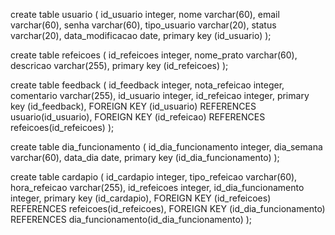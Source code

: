 create table usuario (
	id_usuario integer,
	nome varchar(60),
	email varchar(60),
	senha varchar(60),
	tipo_usuario varchar(20),
	status varchar(20),
	data_modificacao date,
	primary key (id_usuario)
);

create table refeicoes (
	id_refeicoes integer,
	nome_prato varchar(60),
	descricao varchar(255),
	primary key (id_refeicoes)
);

create table feedback (
	id_feedback integer,
	nota_refeicao integer,
	comentario varchar(255),
	id_usuario integer,
	id_refeicao integer,
	primary key (id_feedback),
	FOREIGN KEY (id_usuario) REFERENCES usuario(id_usuario),
	FOREIGN KEY (id_refeicao) REFERENCES refeicoes(id_refeicoes)
);


create table dia_funcionamento (
	id_dia_funcionamento integer,
	dia_semana varchar(60),
	data_dia date,
	primary key (id_dia_funcionamento)
);


create table cardapio (
	id_cardapio integer,
	tipo_refeicao varchar(60),
	hora_refeicao varchar(255),
	id_refeicoes integer,
	id_dia_funcionamento integer,
	primary key (id_cardapio),
	FOREIGN KEY (id_refeicoes) REFERENCES refeicoes(id_refeicoes),
	FOREIGN KEY (id_dia_funcionamento) REFERENCES dia_funcionamento(id_dia_funcionamento)
);
